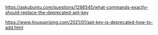 https://askubuntu.com/questions/1286545/what-commands-exactly-should-replace-the-deprecated-apt-key

https://www.linuxuprising.com/2021/01/apt-key-is-deprecated-how-to-add.html
